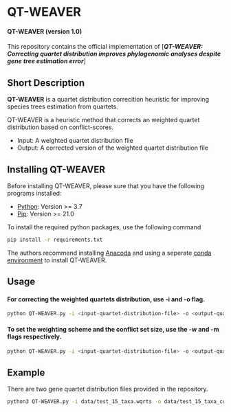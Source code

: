 # QT-WEAVER
#### QT-WEAVER (version 1.0)
This repository contains the official implementation of [***QT-WEAVER: Correcting quartet distribution improves phylogenomic analyses despite gene tree estimation error***]

## Short Description

**QT-WEAVER** is a quartet distribution correcition heuristic for improving species trees estimation from quartets. 

QT-WEAVER is a heuristic method that corrects an weighted quartet distribution based on conflict-scores.

+ Input: A weighted quartet distribution file
+ Output: A corrected version of the weighted quartet distribution file

## Installing QT-WEAVER

Before installing QT-WEAVER, please sure that you have the following programs installed:

- [Python](https://www.python.org/downloads/): Version >= 3.7
- [Pip](https://pip.pypa.io/en/stable/installation/): Version >= 21.0
<!-- - [Java](https://www.oracle.com/java/technologies/downloads/): Version >= 11.0 (if you want to generate the species trees using [wQFM](https://academic.oup.com/bioinformatics/advance-article-abstract/doi/10.1093/bioinformatics/btab428/6292084)) -->

To install the required python packages, use the following command

```bash
pip install -r requirements.txt
``` 

The authors recommend installing [Anacoda](https://www.anaconda.com/) and using a seperate [conda environment](https://conda.io/projects/conda/en/latest/user-guide/concepts/environments.html) to install QT-WEAVER.

<!-- If you use wQFM, please cite the paper ["wQFM: Highly Accurate Genome-scale Species Tree Estimation from Weighted Quartets"](https://academic.oup.com/bioinformatics/advance-article-abstract/doi/10.1093/bioinformatics/btab428/6292084). -->

## Usage

####  For correcting the weighted quartets distribution, use -i and -o flag.
   
<!-- Code Blocks -->
```bash
python QT-WEAVER.py -i <input-quartet-distribution-file> -o <output-quartet-distribution-file>
``` 
#### To set the weighting scheme and the conflict set size, use the -w and -m flags respectively. 
```bash
python QT-WEAVER.py -i <input-quartet-distribution-file> -o <output-quartet-distribution-file> -m <weightig> -m <mode>
``` 

## Example

There are two gene quartet distribution files provided in the repository.

```bash
python3 QT-WEAVER.py -i data/test_15_taxa.wqrts -o data/test_15_taxa_corrected.wqrts
``` 
